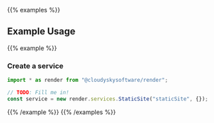 {{% examples %}}

## Example Usage

{{% example %}}

### Create a service

```typescript
import * as render from "@cloudyskysoftware/render";

// TODO: Fill me in!
const service = new render.services.StaticSite("staticSite", {});
```

{{% /example %}}
{{% /examples %}}
